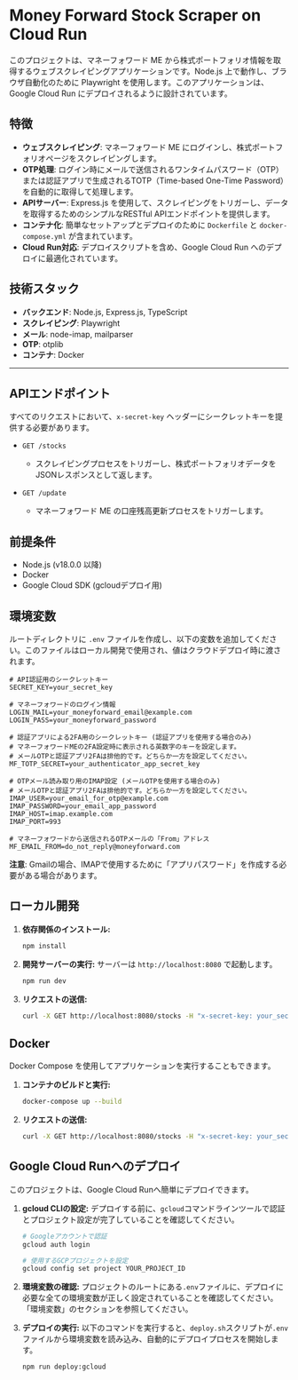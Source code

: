 # Money Forward Stock Scraper on Cloud Run

このプロジェクトは、マネーフォワード ME から株式ポートフォリオ情報を取得するウェブスクレイピングアプリケーションです。Node.js 上で動作し、ブラウザ自動化のために Playwright を使用します。このアプリケーションは、Google Cloud Run にデプロイされるように設計されています。

## 特徴

- **ウェブスクレイピング**: マネーフォワード ME にログインし、株式ポートフォリオページをスクレイピングします。
- **OTP処理**: ログイン時にメールで送信されるワンタイムパスワード（OTP）または認証アプリで生成されるTOTP（Time-based One-Time Password）を自動的に取得して処理します。
- **APIサーバー**: Express.js を使用して、スクレイピングをトリガーし、データを取得するためのシンプルなRESTful APIエンドポイントを提供します。
- **コンテナ化**: 簡単なセットアップとデプロイのために `Dockerfile` と `docker-compose.yml` が含まれています。
- **Cloud Run対応**: デプロイスクリプトを含め、Google Cloud Run へのデプロイに最適化されています。

## 技術スタック

- **バックエンド**: Node.js, Express.js, TypeScript
- **スクレイピング**: Playwright
- **メール**: node-imap, mailparser
- **OTP**: otplib
- **コンテナ**: Docker

---

## APIエンドポイント

すべてのリクエストにおいて、`x-secret-key` ヘッダーにシークレットキーを提供する必要があります。

- `GET /stocks`
  - スクレイピングプロセスをトリガーし、株式ポートフォリオデータをJSONレスポンスとして返します。

- `GET /update`
  - マネーフォワード ME の口座残高更新プロセスをトリガーします。

## 前提条件

- Node.js (v18.0.0 以降)
- Docker
- Google Cloud SDK (gcloudデプロイ用)

## 環境変数

ルートディレクトリに `.env` ファイルを作成し、以下の変数を追加してください。このファイルはローカル開発で使用され、値はクラウドデプロイ時に渡されます。

```env
# API認証用のシークレットキー
SECRET_KEY=your_secret_key

# マネーフォワードのログイン情報
LOGIN_MAIL=your_moneyforward_email@example.com
LOGIN_PASS=your_moneyforward_password

# 認証アプリによる2FA用のシークレットキー (認証アプリを使用する場合のみ)
# マネーフォワードMEの2FA設定時に表示される英数字のキーを設定します。
# メールOTPと認証アプリ2FAは排他的です。どちらか一方を設定してください。
MF_TOTP_SECRET=your_authenticator_app_secret_key

# OTPメール読み取り用のIMAP設定 (メールOTPを使用する場合のみ)
# メールOTPと認証アプリ2FAは排他的です。どちらか一方を設定してください。
IMAP_USER=your_email_for_otp@example.com
IMAP_PASSWORD=your_email_app_password
IMAP_HOST=imap.example.com
IMAP_PORT=993

# マネーフォワードから送信されるOTPメールの「From」アドレス
MF_EMAIL_FROM=do_not_reply@moneyforward.com
```

**注意**: Gmailの場合、IMAPで使用するために「アプリパスワード」を作成する必要がある場合があります。

## ローカル開発

1.  **依存関係のインストール:**
    ```bash
    npm install
    ```

2.  **開発サーバーの実行:**
    サーバーは `http://localhost:8080` で起動します。
    ```bash
    npm run dev
    ```

3.  **リクエストの送信:**
    ```bash
    curl -X GET http://localhost:8080/stocks -H "x-secret-key: your_secret_key"
    ```

## Docker

Docker Compose を使用してアプリケーションを実行することもできます。

1.  **コンテナのビルドと実行:**
    ```bash
    docker-compose up --build
    ```

2.  **リクエストの送信:**
    ```bash
    curl -X GET http://localhost:8080/stocks -H "x-secret-key: your_secret_key"
    ```

## Google Cloud Runへのデプロイ

このプロジェクトは、Google Cloud Runへ簡単にデプロイできます。

1.  **gcloud CLIの設定:**
    デプロイする前に、`gcloud`コマンドラインツールで認証とプロジェクト設定が完了していることを確認してください。
    ```bash
    # Googleアカウントで認証
    gcloud auth login

    # 使用するGCPプロジェクトを設定
    gcloud config set project YOUR_PROJECT_ID
    ```

2.  **環境変数の確認:**
    プロジェクトのルートにある`.env`ファイルに、デプロイに必要な全ての環境変数が正しく設定されていることを確認してください。「環境変数」のセクションを参照してください。

3.  **デプロイの実行:**
    以下のコマンドを実行すると、`deploy.sh`スクリプトが`.env`ファイルから環境変数を読み込み、自動的にデプロイプロセスを開始します。
    ```bash
    npm run deploy:gcloud
    ```
